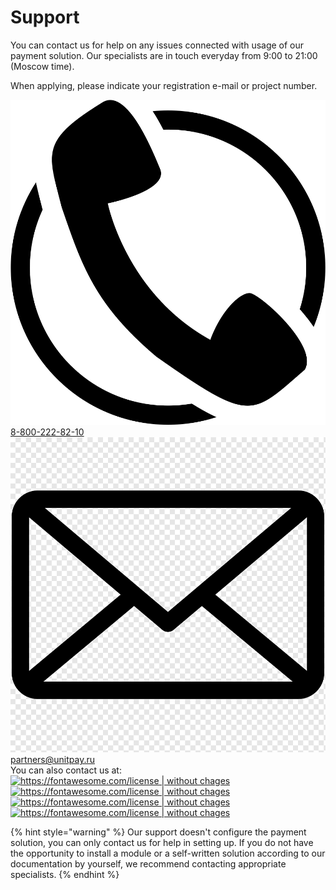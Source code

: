 # Support

You can contact us for help on any issues connected with usage of our payment solution. Our specialists are in touch everyday from 9:00 to 21:00 \(Moscow time\).

When applying, please indicate your registration e-mail or project number.

![](.gitbook/assets/telefon.png) [8-800-222-82-10](tel:88002228210)  
![](.gitbook/assets/pochta.png) [partners@unitpay.ru](mailto:partners@unitpay.ru)  
 You can also contact us at:[![https://fontawesome.com/license \| without chages](https://unitpay.money/static/socialNetworks/vk-brands.svg)](https://vk.com/write-69122030)[![https://fontawesome.com/license \| without chages](https://unitpay.money/static/socialNetworks/facebook-square-brands.svg)](https://www.messenger.com/t/unitpay.ru/)[![https://fontawesome.com/license \| without chages](https://unitpay.money/static/socialNetworks/telegram-brands.svg)](https://telegram.me/unitpay_legal_bot)[![https://fontawesome.com/license \| without chages](https://unitpay.money/static/socialNetworks/whatsapp-brands.svg)](https://wa.me/79601281181)

{% hint style="warning" %}
Our support doesn't configure the payment solution, you can only contact us for help in setting up. If you do not have the opportunity to install a module or a self-written solution according to our documentation by yourself, we recommend contacting appropriate specialists.
{% endhint %}

